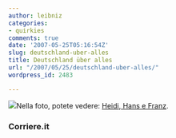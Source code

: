 ```yaml
---
author: leibniz
categories:
- quirkies
comments: true
date: '2007-05-25T05:16:54Z'
slug: deutschland-uber-alles
title: Deutschland über alles
url: "/2007/05/25/deutschland-uber-alles/"
wordpress_id: 2483

---
```

[![](https://www-meg.phys.cmu.edu/~williams/HeidiKlum.jpg)](https://www-meg.phys.cmu.edu/~williams/HeidiKlum.jpg)Nella foto, potete vedere: [Heidi, Hans e Franz](https://www.corriere.it/Primo_Piano/Spettacoli/2007/05_Maggio/24/seno_klum.shtml).


### Corriere.it
